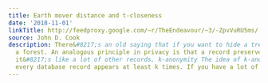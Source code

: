 ```yaml
---
title: Earth mover distance and t-closeness
date: '2018-11-01'
linkTitle: http://feedproxy.google.com/~r/TheEndeavour/~3/-ZpvVuRU5ms/
source: John D. Cook
description: There&#8217;s an old saying that if you want to hide a tree, put it in
  a forest. An analogous principle in privacy is that a record preserves privacy if
  it&#8217;s like a lot of other records. k-anonymity The idea of k-anonymity is that
  every database record appears at least k times. If you have a lot of [&#8230;]
---
```

